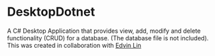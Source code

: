 # DesktopDotnet
A C# Desktop Application that provides view, add, modify and delete functionality (CRUD) for a database. (The database file is not included). 
This was created in collaboration with [Edvin Lin](https://github.com/MobsofFools)
